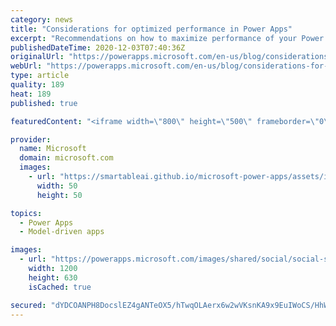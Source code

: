 ```yaml
---
category: news
title: "Considerations for optimized performance in Power Apps"
excerpt: "Recommendations on how to maximize performance of your Power Apps "
publishedDateTime: 2020-12-03T07:40:36Z
originalUrl: "https://powerapps.microsoft.com/en-us/blog/considerations-for-optimized-performance-in-power-apps/"
webUrl: "https://powerapps.microsoft.com/en-us/blog/considerations-for-optimized-performance-in-power-apps/"
type: article
quality: 189
heat: 189
published: true

featuredContent: "<iframe width=\"800\" height=\"500\" frameborder=\"0\" src=\"https://www.youtube.com/embed/jcKoqC9Vfmo\" allow=\"accelerometer; autoplay; encrypted-media; gyroscope; picture-in-picture\" allowfullscreen></iframe>"

provider:
  name: Microsoft
  domain: microsoft.com
  images:
    - url: "https://smartableai.github.io/microsoft-power-apps/assets/images/organizations/microsoft.com-50x50.jpg"
      width: 50
      height: 50

topics:
  - Power Apps
  - Model-driven apps

images:
  - url: "https://powerapps.microsoft.com/images/shared/social/social-share-post-ignite.png"
    width: 1200
    height: 630
    isCached: true

secured: "dYDCOANPH8DocslEZ4gANTeOX5/hTwqOLAerx6w2wVKsnKA9x9EuIWoCS/HhWzBxYy5xrfhzgApqLSmWI7plRCwBi1kAJmKFFS9I8RBFqYeZU+hEJYfjUK4AJ1Iu73AdA6jsLWwKHlpklIQQk48Z8IEP4zDW8Ep1mfsdiF1oz0FAIox2+SCe054Mv+atz5VR5wo8YLhiraKZUBozRj4hTrTgez3A7NULSqBR84Sq0E2OYgySQAn6jEuzVjJGJysLxkUEZqAfTedcqbeCJ7hfPOiVg7BUhLZVAUW5jxLPV7ms5+LpjooeiKqnfrxN9WaQFu9KuBcAbtCN9P1+X+t/fMplg+GT1r/arrcgJdwPB5GVBBjetGIGbJDVd0A84i2trIks7gtKeqF/LbxqPBGJaVYcMFSttvZWClwHywiaoawU7YM8PJ5hbEN07Js4ereS34o9cbBRLRgrWFHbQMWOtw==;j+21WJHDAez3kkws9NYZhw=="
---
```


